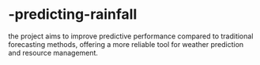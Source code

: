 # -predicting-rainfall
the project aims to improve predictive performance compared to traditional forecasting methods, offering a more reliable tool for weather prediction and resource management.

